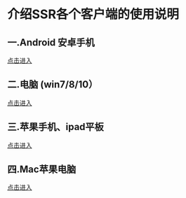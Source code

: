 # **介绍SSR各个客户端的使用说明**

## 一.Android 安卓手机  
[点击进入](https://github.com/smallqiangno/use-guide/blob/master/andriod/READMEAndriod.md)


## 二.电脑 (win7/8/10）
[点击进入](https://github.com/smallqiangno/use-guide/blob/master/andriod/READMEAndriod.md)  

## 三.苹果手机、ipad平板
[点击进入](https://github.com/smallqiangno/use-guide/blob/master/ios/READMEIos.md)  

## 四.Mac苹果电脑
[点击进入](https://github.com/smallqiangno/use-guide/blob/master/andriod/READMEAndriod.md)
